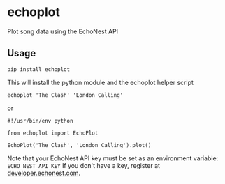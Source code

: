 echoplot
========

Plot song data using the EchoNest API

Usage
-----

    pip install echoplot

This will install the python module and the echoplot helper script

    echoplot 'The Clash' 'London Calling'

or

    #!/usr/bin/env python

    from echoplot import EchoPlot

    EchoPlot('The Clash', 'London Calling').plot()

Note that your EchoNest API key must be set as an environment variable: `ECHO_NEST_API_KEY`
If you don't have a key, register at [developer.echonest.com](http://developer.echonest.com).

